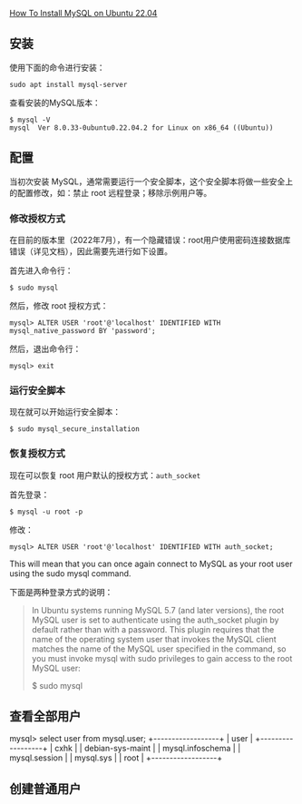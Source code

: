 

[How To Install MySQL on Ubuntu 22.04](https://www.digitalocean.com/community/tutorials/how-to-install-mysql-on-ubuntu-22-04)


## 安装

使用下面的命令进行安装：

    sudo apt install mysql-server

查看安装的MySQL版本：

    $ mysql -V
    mysql  Ver 8.0.33-0ubuntu0.22.04.2 for Linux on x86_64 ((Ubuntu))



## 配置

当初次安装 MySQL，通常需要运行一个安全脚本，这个安全脚本将做一些安全上的配置修改，如：禁止 root 远程登录；移除示例用户等。

### 修改授权方式

在目前的版本里（2022年7月），有一个隐藏错误：root用户使用密码连接数据库错误（详见文档），因此需要先进行如下设置。

首先进入命令行：

    $ sudo mysql

然后，修改 root 授权方式：

    mysql> ALTER USER 'root'@'localhost' IDENTIFIED WITH mysql_native_password BY 'password';

然后，退出命令行：

    mysql> exit

### 运行安全脚本

现在就可以开始运行安全脚本：

    $ sudo mysql_secure_installation

### 恢复授权方式

现在可以恢复 root 用户默认的授权方式：`auth_socket`

首先登录：

    $ mysql -u root -p

修改：

    mysql> ALTER USER 'root'@'localhost' IDENTIFIED WITH auth_socket;

This will mean that you can once again connect to MySQL as your root user using the sudo mysql command. 

下面是两种登录方式的说明：

> In Ubuntu systems running MySQL 5.7 (and later versions), the root MySQL user is set to authenticate using the auth_socket plugin by default rather than with a password. This plugin requires that the name of the operating system user that invokes the MySQL client matches the name of the MySQL user specified in the command, so you must invoke mysql with sudo privileges to gain access to the root MySQL user:
>
> $ sudo mysql


## 查看全部用户

mysql> select user from mysql.user;
+------------------+
| user             |
+------------------+
| cxhk             |
| debian-sys-maint |
| mysql.infoschema |
| mysql.session    |
| mysql.sys        |
| root             |
+------------------+


## 创建普通用户





